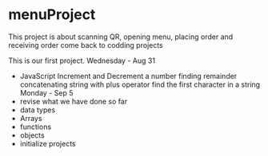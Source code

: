 # menuProject
This project is about scanning QR, opening menu, placing order and receiving order
come back to codding projects


This is our first project.
Wednesday - Aug 31
- JavaScript
  Increment and Decrement a number
  finding remainder
  concatenating string with plus operator
  find the first character in a string
Monday - Sep 5
- revise what we have done so far
- data types
- Arrays
- functions
- objects
- initialize projects
